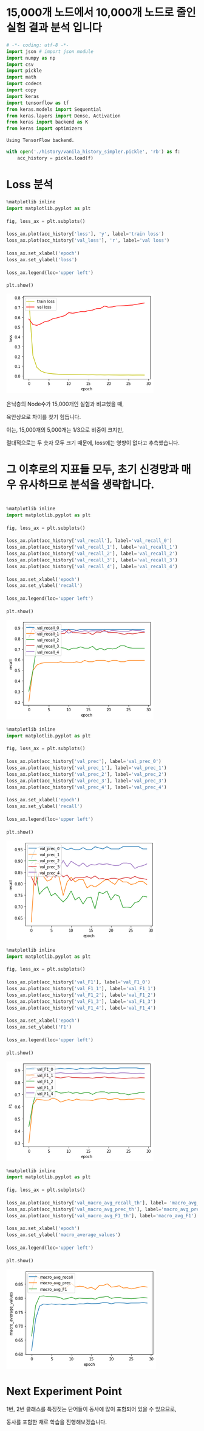 # 15,000개 노드에서 10,000개 노드로 줄인 실험 결과 분석 입니다


```python
# -*- coding: utf-8 -*-
import json # import json module
import numpy as np
import csv
import pickle
import math
import codecs
import copy
import keras
import tensorflow as tf
from keras.models import Sequential
from keras.layers import Dense, Activation
from keras import backend as K
from keras import optimizers
```

    Using TensorFlow backend.



```python
with open('./history/vanila_history_simpler.pickle', 'rb') as f:
    acc_history = pickle.load(f)
```

# Loss 분석 


```python
%matplotlib inline
import matplotlib.pyplot as plt

fig, loss_ax = plt.subplots()

loss_ax.plot(acc_history['loss'], 'y', label='train loss')
loss_ax.plot(acc_history['val_loss'], 'r', label='val loss')

loss_ax.set_xlabel('epoch')
loss_ax.set_ylabel('loss')

loss_ax.legend(loc='upper left')

plt.show()
```


![png](1_NLP_wtih_less_Nodes_eval_files/1_NLP_wtih_less_Nodes_eval_4_0.png)


은닉층의 Node수가 15,000개인 실험과 비교했을 때,

육안상으로 차이를 찾기 힘듭니다.

이는, 15,000개의 5,000개는 1/3으로 비중이 크지만,

절대적으로는 두 숫자 모두 크기 때문에, loss에는 영향이 없다고 추측했습니다.


# 그 이후로의 지표들 모두, 초기 신경망과 매우 유사하므로 분석을 생략합니다.


```python

%matplotlib inline
import matplotlib.pyplot as plt

fig, loss_ax = plt.subplots()

loss_ax.plot(acc_history['val_recall'], label='val_recall_0')
loss_ax.plot(acc_history['val_recall_1'], label='val_recall_1')
loss_ax.plot(acc_history['val_recall_2'], label='val_recall_2')
loss_ax.plot(acc_history['val_recall_3'], label='val_recall_3')
loss_ax.plot(acc_history['val_recall_4'], label='val_recall_4')

loss_ax.set_xlabel('epoch')
loss_ax.set_ylabel('recall')

loss_ax.legend(loc='upper left')

plt.show()
```


![png](1_NLP_wtih_less_Nodes_eval_files/1_NLP_wtih_less_Nodes_eval_7_0.png)



```python
%matplotlib inline
import matplotlib.pyplot as plt

fig, loss_ax = plt.subplots()

loss_ax.plot(acc_history['val_prec'], label='val_prec_0')
loss_ax.plot(acc_history['val_prec_1'], label='val_prec_1')
loss_ax.plot(acc_history['val_prec_2'], label='val_prec_2')
loss_ax.plot(acc_history['val_prec_3'], label='val_prec_3')
loss_ax.plot(acc_history['val_prec_4'], label='val_prec_4')

loss_ax.set_xlabel('epoch')
loss_ax.set_ylabel('recall')

loss_ax.legend(loc='upper left')

plt.show()
```


![png](1_NLP_wtih_less_Nodes_eval_files/1_NLP_wtih_less_Nodes_eval_8_0.png)



```python
%matplotlib inline
import matplotlib.pyplot as plt

fig, loss_ax = plt.subplots()

loss_ax.plot(acc_history['val_F1'], label='val_F1_0')
loss_ax.plot(acc_history['val_F1_1'], label='val_F1_1')
loss_ax.plot(acc_history['val_F1_2'], label='val_F1_2')
loss_ax.plot(acc_history['val_F1_3'], label='val_F1_3')
loss_ax.plot(acc_history['val_F1_4'], label='val_F1_4')

loss_ax.set_xlabel('epoch')
loss_ax.set_ylabel('F1')

loss_ax.legend(loc='upper left')

plt.show()
```


![png](1_NLP_wtih_less_Nodes_eval_files/1_NLP_wtih_less_Nodes_eval_9_0.png)



```python
%matplotlib inline
import matplotlib.pyplot as plt

fig, loss_ax = plt.subplots()

loss_ax.plot(acc_history['val_macro_avg_recall_th'], label= 'macro_avg_recall')
loss_ax.plot(acc_history['val_macro_avg_prec_th'], label='macro_avg_prec')
loss_ax.plot(acc_history['val_macro_avg_F1_th'], label='macro_avg_F1')

loss_ax.set_xlabel('epoch')
loss_ax.set_ylabel('macro_average_values')

loss_ax.legend(loc='upper left')

plt.show()
```


![png](1_NLP_wtih_less_Nodes_eval_files/1_NLP_wtih_less_Nodes_eval_10_0.png)


# Next Experiment Point 

1번, 2번 클래스를 특징짓는 단어들이 동사에 많이 포함되어 있을 수 있으므로, 

동사를 포함한 채로 학습을 진행해보겠습니다.

